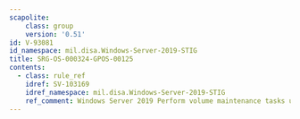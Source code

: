 ```yaml
---
scapolite:
    class: group
    version: '0.51'
id: V-93081
id_namespace: mil.disa.Windows-Server-2019-STIG
title: SRG-OS-000324-GPOS-00125
contents:
  - class: rule_ref
    idref: SV-103169
    idref_namespace: mil.disa.Windows-Server-2019-STIG
    ref_comment: Windows Server 2019 Perform volume maintenance tasks user r ...
---
```


